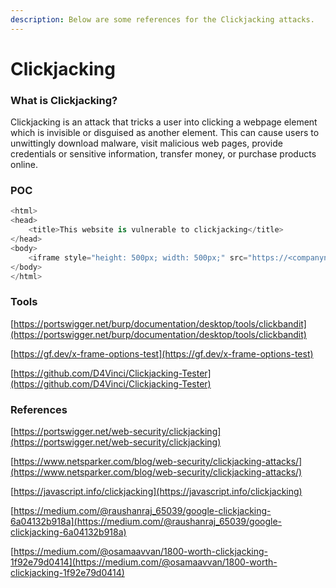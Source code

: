 ```yaml
---
description: Below are some references for the Clickjacking attacks.
---
```


# **Clickjacking** #

### **What is Clickjacking?** ###

Clickjacking is an attack that tricks a user into clicking a webpage element which is invisible or disguised as another element. This can cause users to unwittingly download malware, visit malicious web pages, provide credentials or sensitive information, transfer money, or purchase products online.

### **POC** ###

```py linenums="1"
<html>
<head>
	<title>This website is vulnerable to clickjacking</title>
</head>
<body>
	<iframe style="height: 500px; width: 500px;" src="https://<companyname>"></iframe>
</body>
</html>
```
### **Tools** ###

[https://portswigger.net/burp/documentation/desktop/tools/clickbandit](https://portswigger.net/burp/documentation/desktop/tools/clickbandit)

[https://gf.dev/x-frame-options-test](https://gf.dev/x-frame-options-test)

[https://github.com/D4Vinci/Clickjacking-Tester](https://github.com/D4Vinci/Clickjacking-Tester)

### **References** ###

[https://portswigger.net/web-security/clickjacking](https://portswigger.net/web-security/clickjacking)

[https://www.netsparker.com/blog/web-security/clickjacking-attacks/](https://www.netsparker.com/blog/web-security/clickjacking-attacks/)

[https://javascript.info/clickjacking](https://javascript.info/clickjacking)

[https://medium.com/@raushanraj_65039/google-clickjacking-6a04132b918a](https://medium.com/@raushanraj_65039/google-clickjacking-6a04132b918a)

[https://medium.com/@osamaavvan/1800-worth-clickjacking-1f92e79d0414](https://medium.com/@osamaavvan/1800-worth-clickjacking-1f92e79d0414)
